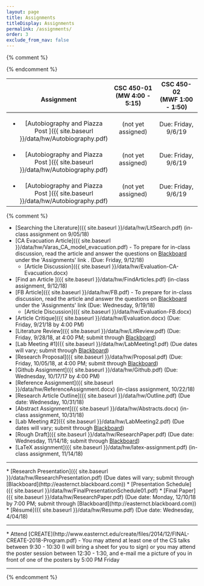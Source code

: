 ```yaml
---
layout: page
title: Assignments 
titleDisplay: Assignments 
permalink: /assignments/
order: 3
exclude_from_nav: false 
---
```


<style>
table, th, td {
  border: 0px solid black;
  border-collapse: collapse;
  text-align: center;
}
</style>


<table style = 'width:100%'>
<tr style = 'border-bottom: 1px solid black'>
<th style = 'width:50%'><br>Assignment </th>
<th style = 'width:25%'>CSC 450-01<br>(MW 4:00 - 5:15) </th>
<th style = 'width:25%'>CSC 450-02<br>(MWF 1:00 - 1:50) </th>
</tr>

<tr>
<td>
<ul style='margin-bottom: 0px'><li><span markdown = 'span'>
[Autobiography and Piazza Post ]({{ site.baseurl }}/data/hw/Autobiography.pdf) 
</span></li></ul>
</td> 
<td> (not yet assigned)  </td>
<td> Due: Friday, 9/6/19 </td>
</tr>

{% comment %}
<tr>
<td>
<ul style='margin-bottom: 0px'><li><span markdown = 'span'>
[Autobiography and Piazza Post ]({{ site.baseurl }}/data/hw/Autobiography.pdf) 
</span></li></ul>
</td> 
<td> (not yet assigned)  </td>
<td> Due: Friday, 9/6/19 </td>
</tr>

<tr>
<td>
<ul style='margin-bottom: 0px'><li><span markdown = 'span'>
[Autobiography and Piazza Post ]({{ site.baseurl }}/data/hw/Autobiography.pdf) 
</span></li></ul>
</td> 
<td> (not yet assigned)  </td>
<td> Due: Friday, 9/6/19 </td>
</tr>


{% endcomment %}



</table>



{% comment %}
* [Searching the Literature]({{ site.baseurl }}/data/hw/LitSearch.pdf) (in-class assignment on 9/05/18)
* [CA Evacuation Article]({{ site.baseurl }}/data/hw/Varas_CA_model_evacuation.pdf) - To prepare for in-class discussion, read the article and answer the questions on [Blackboard](http://easternct.blackboard.com) under the 'Assignments' link . (Due: Friday, 9/12/18)
    * [Article Discussion]({{ site.baseurl }}/data/hw/Evaluation-CA-Evacuation.docx)
* [Find an Article ]({{ site.baseurl }}/data/hw/FindArticles.pdf) (in-class assignment, 9/12/18)
* [FB Article]({{ site.baseurl }}/data/hw/FB.pdf) - To prepare for in-class discussion, read the article and answer the questions on [Blackboard](http://easternct.blackboard.com) under the 'Assignments' link (Due: Wednesday, 9/19/18)
    * [Article Discussion]({{ site.baseurl }}/data/hw/Evaluation-FB.docx)
* [Article Critique]({{ site.baseurl }}/data/hw/Evaluation.docx) (Due: Friday, 9/21/18 by 4:00 PM)
* [Literature Review]({{ site.baseurl }}/data/hw/LitReview.pdf) (Due: Friday, 9/28/18, at 4:00 PM; submit through [Blackboard](http://easternct.blackboard.com))
* [Lab Meeting #1]({{ site.baseurl }}/data/hw/LabMeeting1.pdf) (Due dates will vary; submit through [Blackboard](http://easternct.blackboard.com))
* [Research Proposal]({{ site.baseurl }}/data/hw/Proposal.pdf) (Due: Friday, 10/05/18, at 4:00 PM; submit through [Blackboard](http://easternct.blackboard.com))
* [Github Assignment]({{ site.baseurl }}/data/hw/Github.pdf) (Due: Wednesday, 10/17/17 by 4:00 PM)
* [Reference Assignment]({{ site.baseurl }}/data/hw/ReferenceAssignment.docx) (in-class assignment, 10/22/18)
* [Research Article Outline]({{ site.baseurl }}/data/hw/Outline.pdf) (Due date: Wednesday, 10/31/18) 
* [Abstract Assignment]({{ site.baseurl }}/data/hw/Abstracts.docx) (in-class assignment, 10/31/18) 
* [Lab Meeting #2]({{ site.baseurl }}/data/hw/LabMeeting2.pdf) (Due dates will vary; submit through [Blackboard](http://easternct.blackboard.com))
* [Rough Draft]({{ site.baseurl }}/data/hw/ResearchPaper.pdf) (Due date: Wednesday, 11/14/18; submit through [Blackboard](http://easternct.blackboard.com)) 
* [LaTeX assignment]({{ site.baseurl }}/data/hw/latex-assignment.pdf) (in-class assignment, 11/14/18) 
<hr>
* [Research Presentation]({{ site.baseurl }}/data/hw/ResearchPresentation.pdf) (Due dates will vary; submit through [Blackboard](http://easternct.blackboard.com)) 
    * [Presentation Schedule]({{ site.baseurl }}/data/hw/FinalPresentationSchedule01.pdf)
* [Final Paper]({{ site.baseurl }}/data/hw/ResearchPaper.pdf) (Due date: Monday, 12/10/18 by 7:00 PM; submit through [Blackboard](http://easternct.blackboard.com)) 
* [Résumé]({{ site.baseurl }}/data/hw/Resume.pdf) (Due date: Wednesday, 4/04/18) 
<hr>
* Attend [CREATE](http://www.easternct.edu/create/files/2014/12/FINAL-CREATE-2018-Program.pdf) - You may attend at least one of the CS talks between 9:30 - 10:30 (I will bring a sheet for you to sign) or you may attend the poster session between 12:30 - 1:30, and e-mail me a picture of you in front of one of the posters by 5:00 PM Friday 

***
{% endcomment %}
